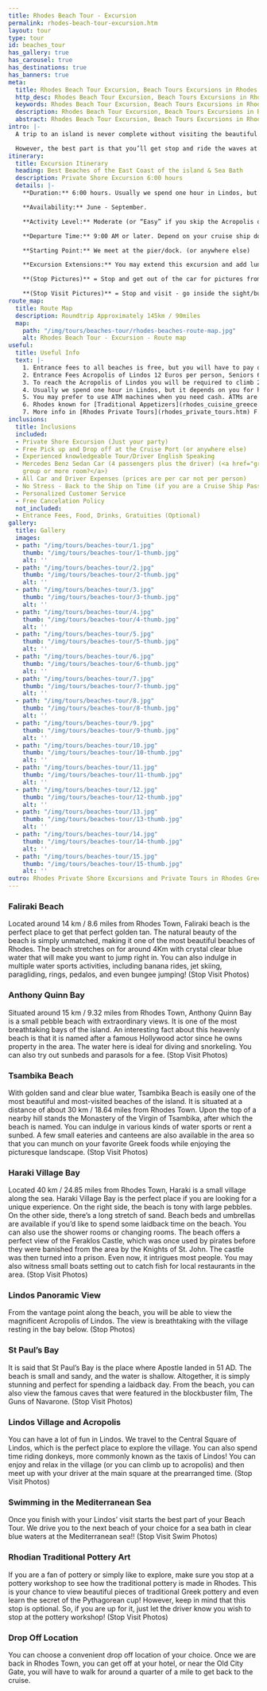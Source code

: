 ```yaml
---
title: Rhodes Beach Tour - Excursion
permalink: rhodes-beach-tour-excursion.htm
layout: tour
type: tour
id: beaches_tour
has_gallery: true
has_carousel: true
has_destinations: true
has_banners: true
meta:
  title: Rhodes Beach Tour Excursion, Beach Tours Excursions in Rhodes
  http_desc: Rhodes Beach Tour Excursion, Beach Tours Excursions in Rhodes Greece
  keywords: Rhodes Beach Tour Excursion, Beach Tours Excursions in Rhodes Greece
  description: Rhodes Beach Tour Excursion, Beach Tours Excursions in Rhodes Greece
  abstract: Rhodes Beach Tour Excursion, Beach Tours Excursions in Rhodes Greece
intro: |-
  A trip to an island is never complete without visiting the beautiful beaches. Allow us to take you on a beach adventure and show you the most beautiful beaches of Rhodes Island. This is your chance to see the immense natural beauty of Rhodes Island. You will also get to visit Lindos Village and Acropolis on the way.

  However, the best part is that you’ll get stop and ride the waves at your favorite beach. All you need to do is book this tour and choose your favorite beach. We’ll make sure you have plenty of time to swim in clear blue waters at the beach you like the best!
itinerary:
  title: Excursion Itinerary
  heading: Best Beaches of the East Coast of the island & Sea Bath
  description: Private Shore Excursion 6:00 hours
  details: |-
    **Duration:** 6:00 hours. Usually we spend one hour in Lindos, but it depends on you for how long you need to visit Lindos. To climb up it takes 15 min, to look 30 min.

    **Availability:** June - September.

    **Activity Level:** Moderate (or “Easy” if you skip the Acropolis of Lindos).

    **Departure Time:** 9:00 AM or later. Depend on your cruise ship dock time. If the ship arrives late into port, we’ll adjust our schedules, and the rental time will start from the moment you meet your driver.

    **Starting Point:** We meet at the pier/dock. (or anywhere else)

    **Excursion Extensions:** You may extend this excursion and add lunch time at a seaside village at the Mediterranean Sea right on the water’s edge (scenic) with fresh seafood, Rhodian cuisine and excellent local wines.

    **(Stop Pictures)** = Stop and get out of the car for pictures from outside of the Sight/building

    **(Stop Visit Pictures)** = Stop and visit - go inside the sight/building for pictures
route_map:
  title: Route Map
  description: Roundtrip Approximately 145km / 90miles
  map:
    path: "/img/tours/beaches-tour/rhodes-beaches-route-map.jpg"
    alt: Rhodes Beach Tour - Excursion - Route map
useful:
  title: Useful Info
  text: |-
    1. Entrance fees to all beaches is free, but you will have to pay only if you rent a sun bed.
    2. Entrance Fees Acropolis of Lindos 12 Euros per person, Seniors 6 Euros per person, Children under 18 years old free, No charge to enter Lindos village.
    3. To reach the Acropolis of Lindos you will be required to climb 292 steps.
    4. Usually we spend one hour in Lindos, but it depends on you for how long you need to visit Lindos. To climb up it takes 15 min, to take a look 30min.
    5. You may prefer to use ATM machines when you need cash. ATMs are everywhere.
    6. Rhodes known for [Traditional Appetizers](rhodes_cuisine_greece.htm), desserts, [Wines](wine_tours_greece.htm), the famous handmade [Rhodes Pottery - Ceramics](greek_pottery.htm) and the beautiful [Rhodes Beaches](./rhodes-beach-tour-excursion.htm).
    7. More info in [Rhodes Private Tours](rhodes_private_tours.htm) F.A.Q.
inclusions:
  title: Inclusions
  included:
  - Private Shore Excursion (Just your party)
  - Free Pick up and Drop off at the Cruise Port (or anywhere else)
  - Experienced knowledgeable Tour/Driver English Speaking
  - Mercedes Benz Sedan Car (4 passengers plus the driver) (<a href="groups.htm">bigger
    group or more room?</a>)
  - All Car and Driver Expenses (prices are per car not per person)
  - No Stress - Back to the Ship on Time (if you are a Cruise Ship Passenger)
  - Personalized Customer Service
  - Free Cancelation Policy
  not_included:
  - Entrance Fees, Food, Drinks, Gratuities (Optional)
gallery:
  title: Gallery
  images:
  - path: "/img/tours/beaches-tour/1.jpg"
    thumb: "/img/tours/beaches-tour/1-thumb.jpg"
    alt: ''
  - path: "/img/tours/beaches-tour/2.jpg"
    thumb: "/img/tours/beaches-tour/2-thumb.jpg"
    alt: ''
  - path: "/img/tours/beaches-tour/3.jpg"
    thumb: "/img/tours/beaches-tour/3-thumb.jpg"
    alt: ''
  - path: "/img/tours/beaches-tour/4.jpg"
    thumb: "/img/tours/beaches-tour/4-thumb.jpg"
    alt: ''
  - path: "/img/tours/beaches-tour/5.jpg"
    thumb: "/img/tours/beaches-tour/5-thumb.jpg"
    alt: ''
  - path: "/img/tours/beaches-tour/6.jpg"
    thumb: "/img/tours/beaches-tour/6-thumb.jpg"
    alt: ''
  - path: "/img/tours/beaches-tour/7.jpg"
    thumb: "/img/tours/beaches-tour/7-thumb.jpg"
    alt: ''
  - path: "/img/tours/beaches-tour/8.jpg"
    thumb: "/img/tours/beaches-tour/8-thumb.jpg"
    alt: ''
  - path: "/img/tours/beaches-tour/9.jpg"
    thumb: "/img/tours/beaches-tour/9-thumb.jpg"
    alt: ''
  - path: "/img/tours/beaches-tour/10.jpg"
    thumb: "/img/tours/beaches-tour/10-thumb.jpg"
    alt: ''
  - path: "/img/tours/beaches-tour/11.jpg"
    thumb: "/img/tours/beaches-tour/11-thumb.jpg"
    alt: ''
  - path: "/img/tours/beaches-tour/12.jpg"
    thumb: "/img/tours/beaches-tour/12-thumb.jpg"
    alt: ''
  - path: "/img/tours/beaches-tour/13.jpg"
    thumb: "/img/tours/beaches-tour/13-thumb.jpg"
    alt: ''
  - path: "/img/tours/beaches-tour/14.jpg"
    thumb: "/img/tours/beaches-tour/14-thumb.jpg"
    alt: ''
  - path: "/img/tours/beaches-tour/15.jpg"
    thumb: "/img/tours/beaches-tour/15-thumb.jpg"
    alt: ''
outro: Rhodes Private Shore Excursions and Private Tours in Rhodes Greece
---
```


### Faliraki Beach

Located around 14 km / 8.6 miles from Rhodes Town, Faliraki beach is the perfect place to get that perfect golden tan. The natural beauty of the beach is simply unmatched, making it one of the most beautiful beaches of Rhodes. The beach stretches on for around 4Km with crystal clear blue water that will make you want to jump right in. You can also indulge in multiple water sports activities, including banana rides, jet skiing, paragliding, rings, pedalos, and even bungee jumping! (Stop Visit Photos)

### Anthony Quinn Bay

Situated around 15 km / 9.32 miles from Rhodes Town, Anthony Quinn Bay is a small pebble beach with extraordinary views. It is one of the most breathtaking bays of the island. An interesting fact about this heavenly beach is that it is named after a famous Hollywood actor since he owns property in the area. The water here is ideal for diving and snorkeling. You can also try out sunbeds and parasols for a fee. (Stop Visit Photos)

### Tsambika Beach

With golden sand and clear blue water, Tsambika Beach is easily one of the most beautiful and most-visited beaches of the island. It is situated at a distance of about 30 km / 18.64 miles from Rhodes Town. Upon the top of a nearby hill stands the Monastery of the Virgin of Tsambika, after which the beach is named. You can indulge in various kinds of water sports or rent a sunbed. A few small eateries and canteens are also available in the area so that you can munch on your favorite Greek foods while enjoying the picturesque landscape. (Stop Visit Photos)

### Haraki Village Bay

Located 40 km / 24.85 miles from Rhodes Town, Haraki is a small village along the sea. Haraki Village Bay is the perfect place if you are looking for a unique experience. On the right side, the beach is tony with large pebbles. On the other side, there’s a long stretch of sand. Beach beds and umbrellas are available if you’d like to spend some laidback time on the beach. You can also use the shower rooms or changing rooms.  The beach offers a perfect view of the Feraklos Castle, which was once used by pirates before they were banished from the area by the Knights of St. John. The castle was then turned into a prison. Even now, it intrigues most people. You may also witness small boats setting out to catch fish for local restaurants in the area. (Stop Visit Photos)

### Lindos Panoramic View

From the vantage point along the beach, you will be able to view the magnificent Acropolis of Lindos. The view is breathtaking with the village resting in the bay below. (Stop Photos)

### St Paul’s Bay

It is said that St Paul’s Bay is the place where Apostle landed in 51 AD. The beach is small and sandy, and the water is shallow. Altogether, it is simply stunning and perfect for spending a laidback day. From the beach, you can also view the famous caves that were featured in the blockbuster film, The Guns of Navarone.   (Stop Visit Photos)

### Lindos Village and Acropolis

You can have a lot of fun in Lindos. We travel to the Central Square of Lindos, which is the perfect place to explore the village. You can also spend time riding donkeys, more commonly known as the taxis of Lindos! You can enjoy and relax in the village (or you can climb up to acropolis) and then meet up with your driver at the main square at the prearranged time. (Stop Visit Photos)

### Swimming in the Mediterranean Sea

Once you finish with your Lindos’ visit starts the best part of your Beach Tour. We drive you to the next beach of your choice for a sea bath in clear blue waters at the Mediterranean sea!! (Stop Visit Swim Photos)

### Rhodian Traditional Pottery Art

If you are a fan of pottery or simply like to explore, make sure you stop at a pottery workshop to see how the traditional pottery is made in Rhodes. This is your chance to view beautiful pieces of traditional Greek pottery and even learn the secret of the Pythagorean cup!  However, keep in mind that this stop is optional. So, if you are up for it, just let the driver know you wish to stop at the pottery workshop! (Stop Visit Photos)

### Drop Off Location

You can choose a convenient drop off location of your choice. Once we are back in Rhodes Town, you can get off at your hotel, or near the Old City Gate, you will have to walk for around a quarter of a mile to get back to the cruise.